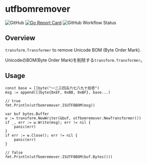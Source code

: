 # utfbomremover

![GitHub](https://img.shields.io/github/license/tomtwinkle/utfbomremover)
[![Go Report Card](https://goreportcard.com/badge/github.com/olvrng/ujson?style=flat-square)](https://goreportcard.com/report/github.com/tomtwinkle/utfbomremover)
![GitHub Workflow Status](https://img.shields.io/github/workflow/status/tomtwinkle/utfbomremover/Build%20Check)

## Overview
`transform.Transformer` to remove Unicode BOM (Byte Order Mark).

UnicodeのBOM(Byte Order Mark)を削除する`transform.Transformer`。

## Usage

```golang
const base = []byte("一二三四五六七八九十拾壱")
msg := append([]byte{0xEF, 0xBB, 0xBF}, base...)

// true
fmt.Println(utfbomremover.ISUTF8BOM(msg))

var buf bytes.Buffer
w := transform.NewWriter(&buf, utfbomremover.NewTransformer())
if _, err := w.Write(msg); err != nil {
    panic(err)
}
if err := w.Close(); err != nil {
    panic(err)
}

// false
fmt.Println(utfbomremover.ISUTF8BOM(buf.Bytes()))
```